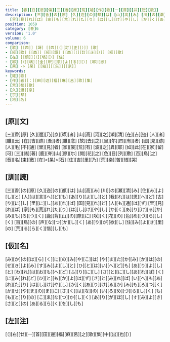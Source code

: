 ```yaml
---
title: [春][日][悲][傷][三][香][原][荒][墟][作][歌][一][首][[并][短][歌]]
description: [三][香][の][原] [久][迩][の][都][は] [山][高][み] [川][の][瀬][清][み] [住][み][よ][し][と] [人][は][言][へ][ど][も] [あ][り][よ][し][と] [我][れ][は][思][へ][ど] [古][り][に][し] [里][に][し][あ][れ][ば] [国][見][れ][ど] [人][も][通][は][ず]
  [里][見][れ][ば] [家][も][荒][れ][た][り] [は][し][け][や][し] [か][く][あ][り][け][る][か] [み][も][ろ][つ][く] [鹿][背][山][の][際][に] [咲][く][花][の] [色][め][づ][ら][し][く] [百][鳥][の] [声][な][つ][か][し][く] [あ][り][が][欲][し] [住][み][よ][き][里][の] [荒][る][ら][く][惜][し][も]
position: 1059
category: [巻]6
version: '1.0'
volume: 6
comparison:
- [歌] [[西]] [謌] [[西][（][訂][正][）]] [歌]
- [短][歌] [[西]] [短][謌] [[西][（][訂][正][）]] [短][歌]
- [在] [[類]][（][塙][）] [住]
- [耶] [（][塙][[全][釈][捄][よ][る]][）] [耶][思]
- [果] -> [杲] [[細]][[矢]][[京]]
keywords:
- [雑][歌]
- [作][者][：][田][辺][福][麻][呂][歌][集]
- [荒][都][歌]
- [久][邇][京]
- [京][都]
- [地][名]
---
```


## [原][文]

[三][香][原] [久][邇][乃][京][師][者] [山][高] [河][之][瀬][清] [在][吉][迹] [人][者][雖][云] [在][吉][跡] [吾][者][雖][念] [故][去][之] [里][尓][四][有][者] [國][見][跡] [人][毛][不][通] [里][見][者] [家][裳][荒][有] [波][之][異][耶] [如][此][在][家][留][可] [三][諸][著] [鹿][脊][山][際][尓] [開][花][之] [色][目][列][敷] [百][鳥][之] [音][名][束][敷] [在]<[杲]>[石] [住][吉][里][乃] [荒][樂][苦][惜][哭]

## [訓][読]

[三][香][の][原] [久][迩][の][都][は] [山][高][み] [川][の][瀬][清][み] [住][み][よ][し][と] [人][は][言][へ][ど][も] [あ][り][よ][し][と] [我][れ][は][思][へ][ど] [古][り][に][し] [里][に][し][あ][れ][ば] [国][見][れ][ど] [人][も][通][は][ず] [里][見][れ][ば] [家][も][荒][れ][た][り] [は][し][け][や][し] [か][く][あ][り][け][る][か] [み][も][ろ][つ][く] [鹿][背][山][の][際][に] [咲][く][花][の] [色][め][づ][ら][し][く] [百][鳥][の] [声][な][つ][か][し][く] [あ][り][が][欲][し] [住][み][よ][き][里][の] [荒][る][ら][く][惜][し][も]

## [仮][名]

[み][か][の][は][ら] [く][に][の][み][や][こ][は] [や][ま][た][か][み] [か][は][の][せ][き][よ][み] [す][み][よ][し][と] [ひ][と][は][い][へ][ど][も] [あ][り][よ][し][と] [わ][れ][は][お][も][へ][ど] [ふ][り][に][し] [さ][と][に][し][あ][れ][ば] [く][に][み][れ][ど] [ひ][と][も][か][よ][は][ず] [さ][と][み][れ][ば] [い][へ][も][あ][れ][た][り] [は][し][け][や][し] [か][く][あ][り][け][る][か] [み][も][ろ][つ][く] [か][せ][や][ま][の][ま][に] [さ][く][は][な][の] [い][ろ][め][づ][ら][し][く] [も][も][と][り][の] [こ][ゑ][な][つ][か][し][く] [あ][り][が][ほ][し] [す][み][よ][き][さ][と][の] [あ][る][ら][く][を][し][も]

## [左][注]

[（][右][廿][一][首][田][邊][福][麻][呂][之][歌][集][中][出][也][）]
